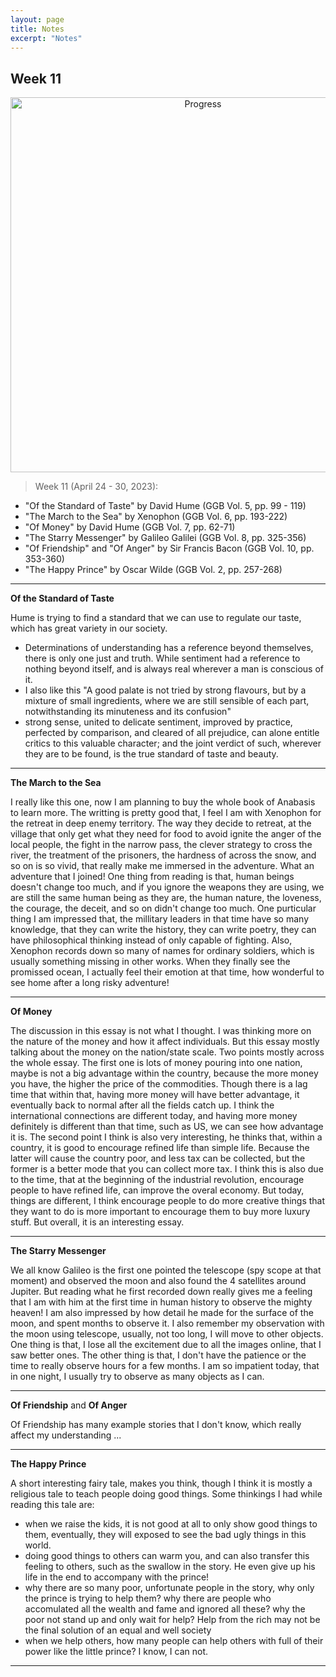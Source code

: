 ```yaml
---
layout: page
title: Notes
excerpt: "Notes"
---
```


## Week 11

<center><img src="https://github.com/qingkaikong/qingkaikong.github.io/raw/main/images/GGB_img/progress_week_11.jpg" alt="Progress" style="width: 600px;"/></center>

> Week 11 (April 24 - 30, 2023): 

* "Of the Standard of Taste" by David Hume (GGB Vol. 5, pp. 99 - 119)   
* "The March to the Sea" by Xenophon (GGB  Vol. 6, pp. 193-222)   
* "Of Money" by David Hume (GGB  Vol. 7, pp. 62-71)   
* "The Starry Messenger" by Galileo Galilei (GGB  Vol. 8, pp. 325-356)   
* "Of Friendship" and "Of Anger" by Sir Francis Bacon (GGB  Vol. 10, pp. 353-360)   
* "The Happy Prince" by Oscar Wilde (GGB  Vol. 2, pp. 257-268) 


---

**Of the Standard of Taste**

Hume is trying to find a standard that we can use to regulate our taste, which has great variety in our society. 

* Determinations of understanding has a reference beyond themselves, there is only one just and truth. While sentiment had a reference to nothing beyond itself, and is always real wherever a man is conscious of it. 
* I also like this "A good palate is not tried by strong flavours, but by a mixture of small ingredients, where we are still sensible of each part, notwithstanding its minuteness and its confusion"
* strong sense, united to delicate sentiment, improved by practice, perfected by comparison, and cleared of all prejudice, can alone entitle critics to this valuable character; and the joint verdict of such, wherever they are to be found, is the true standard of taste and beauty. 

---

**The March to the Sea**

I really like this one, now I am planning to buy the whole book of Anabasis to learn more. The writting is pretty good that, I feel I am with Xenophon for the retreat in deep enemy territory. The way they decide to retreat, at the village that only get what they need for food to avoid ignite the anger of the local people, the fight in the narrow pass, the clever strategy to cross the river, the treatment of the prisoners, the hardness of across the snow, and so on is so vivid, that really make me immersed in the adventure. What an adventure that I joined! One thing from reading is that, human beings doesn't change too much, and if you ignore the weapons they are using, we are still the same human being as they are, the human nature, the loveness, the courage, the deceit, and so on didn't change too much. One purticular thing I am impressed that, the millitary leaders in that time have so many knowledge, that they can write the history, they can write poetry, they can have philosophical thinking instead of only capable of fighting. Also, Xenophon records down so many of names for ordinary soldiers, which is usually something missing in other works. When they finally see the promissed ocean, I actually feel their emotion at that time, how wonderful to see home after a long risky adventure! 


---

**Of Money** 

The discussion in this essay is not what I thought. I was thinking more on the nature of the money and how it affect individuals. But this essay mostly talking about the money on the nation/state scale. Two points mostly across the whole essay. The first one is lots of money pouring into one nation, maybe is not a big advantage within the country, because the more money you have, the higher the price of the commodities. Though there is a lag time that within that, having more money will have better advantage, it eventually back to normal after all the fields catch up. I think the international connections are different today, and having more money definitely is different than that time, such as US, we can see how advantage it is. The second point I think is also very interesting, he thinks that, within a country, it is good to encourage refined life than simple life. Because the latter will cause the country poor, and less tax can be collected, but the former is a better mode that you can collect more tax. I think this is also due to the time, that at the beginning of the industrial revolution, encourage people to have refined life, can improve the overal economy. But today, things are different, I think encourage people to do more creative things that they want to do is more important to encourage them to buy more luxury stuff. But overall, it is an interesting essay. 

---

**The Starry Messenger**

We all know Galileo is the first one pointed the telescope (spy scope at that moment) and observed the moon and also found the 4 satellites around Jupiter. But reading what he first recorded down really gives me a feeling that I am with him at the first time in human history to observe the mighty heaven! I am also impressed by how detail he made for the surface of the moon, and spent months to observe it. I also remember my observation with the moon using telescope, usually, not too long, I will move to other objects. One thing is that, I lose all the excitement due to all the images online, that I saw better ones. The other thing is that, I don't have the patience or the time to really observe hours for a few months. I am so impatient today, that in one night, I usually try to observe as many objects as I can. 
 

---

**Of Friendship** and **Of Anger**

Of Friendship has many example stories that I don't know, which really affect my understanding ... 


---

**The Happy Prince**

A short interesting fairy tale, makes you think, though I think it is mostly a religious tale to teach people doing good things. Some thinkings I had while reading this tale are:

* when we raise the kids, it is not good at all to only show good things to them, eventually, they will exposed to see the bad ugly things in this world.  
* doing good things to others can warm you, and can also transfer this feeling to others, such as the swallow in the story. He even give up his life in the end to accompany with the prince! 
* why there are so many poor, unfortunate people in the story, why only the prince is trying to help them? why there are people who accomulated all the wealth and fame and ignored all these? why the poor not stand up and only wait for help? Help from the rich may not be the final solution of an equal and well society
* when we help others, how many people can help others with full of their power like the little prince? I know, I can not. 

---